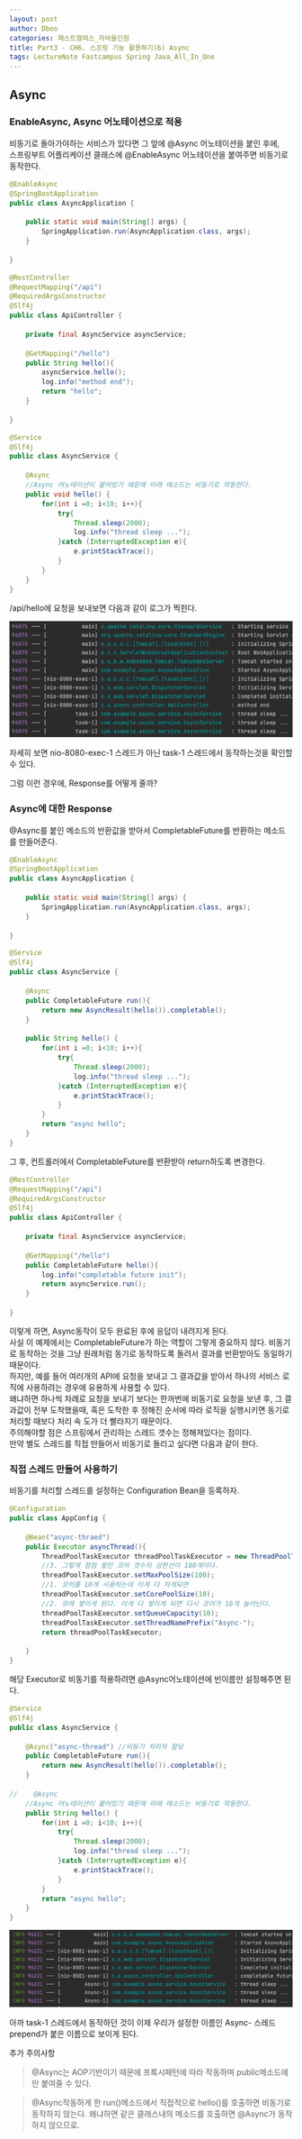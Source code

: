```yaml
---
layout: post
author: Dboo
categories: 패스트캠퍼스_자바올인원
title: Part3 - CH6. 스프링 기능 활용하기(6) Async
tags: LectureNote Fastcampus Spring Java_All_In_One
---
```


## Async

### EnableAsync, Async 어노테이션으로 적용

비동기로 돌아가야하는 서비스가 있다면 그 앞에 @Async 어노테이션을 붙인 후에,  
스프링부트 어플리케이션 클래스에 @EnableAsync 어노테이션을 붙여주면 비동기로 동작한다.

~~~java
@EnableAsync
@SpringBootApplication
public class AsyncApplication {

    public static void main(String[] args) {
        SpringApplication.run(AsyncApplication.class, args);
    }

}
~~~

~~~java
@RestController
@RequestMapping("/api")
@RequiredArgsConstructor
@Slf4j
public class ApiController {

    private final AsyncService asyncService;

    @GetMapping("/hello")
    public String hello(){
        asyncService.hello();
        log.info("method end");
        return "hello";
    }

}
~~~

~~~java
@Service
@Slf4j
public class AsyncService {

    @Async
    //Async 어노테이션이 붙어있기 때문에 아래 메소드는 비동기로 작동한다.
    public void hello() {
        for(int i =0; i<10; i++){
            try{
                Thread.sleep(2000);
                log.info("thread sleep ...");
            }catch (InterruptedException e){
                e.printStackTrace();
            }
        }
    }
}
~~~


/api/hello에 요청을 보내보면 다음과 같이 로그가 찍힌다.

![](/assets/img/LectureNote/FastCampus/Java_All_In_One/async.png)

자세히 보면 nio-8080-exec-1 스레드가 아닌 task-1 스레드에서 동작하는것을 확인할 수 있다.

그럼 이런 경우에, Response를 어떻게 줄까?

### Async에 대한 Response

@Async를 붙인 메소드의 반환값을 받아서 CompletableFuture를 반환하는 메소드를 만들어준다.

~~~java
@EnableAsync
@SpringBootApplication
public class AsyncApplication {

    public static void main(String[] args) {
        SpringApplication.run(AsyncApplication.class, args);
    }

}
~~~

~~~java
@Service
@Slf4j
public class AsyncService {

    @Async
    public CompletableFuture run(){
        return new AsyncResult(hello()).completable();
    }

    public String hello() {
        for(int i =0; i<10; i++){
            try{
                Thread.sleep(2000);
                log.info("thread sleep ...");
            }catch (InterruptedException e){
                e.printStackTrace();
            }
        }
        return "async hello";
    }
}
~~~

그 후, 컨트롤러에서 CompletableFuture를 반환받아 return하도록 변경한다.

~~~java
@RestController
@RequestMapping("/api")
@RequiredArgsConstructor
@Slf4j
public class ApiController {

    private final AsyncService asyncService;

    @GetMapping("/hello")
    public CompletableFuture hello(){
        log.info("completable future init");
        return asyncService.run();
    }

}
~~~

이렇게 하면, Async동작이 모두 완료된 후에 응답이 내려지게 된다.  
사실 이 예제에서는 CompletableFuture가 하는 역할이 그렇게 중요하지 않다. 비동기로 동작하는 것을 그냥
원래처럼 동기로 동작하도록 돌려서 결과를 반환받아도 동일하기 때문이다.  
하지만, 예를 들어 여러개의 API에 요청을 보내고 그 결과값을 받아서 하나의 서비스 로직에 사용하려는 경우에
유용하게 사용할 수 있다.  
왜냐하면 하나씩 차례로 요청을 보내기 보다는 한꺼번에 비동기로 요청을 보낸 후, 그
결과값이 전부 도착했을때, 혹은 도착한 후 정해진 순서에 따라 로직을 실행시키면 동기로 처리할 때보다 처리 속
도가 더 빨라지기 때문이다.  
주의해야할 점은 스프링에서 관리하는 스레드 갯수는 정해져있다는 점이다.  
만약 별도 스레드를 직접 만들어서 비동기로 돌리고 싶다면 다음과 같이 한다.

### 직접 스레드 만들어 사용하기

비동기를 처리할 스레드를 설정하는 Configuration Bean을 등록하자.

~~~java
@Configuration
public class AppConfig {

    @Bean("async-thraed")
    public Executor asyncThread(){
        ThreadPoolTaskExecutor threadPoolTaskExecutor = new ThreadPoolTaskExecutor();
        //3. 그렇게 점점 쌓인 코어 갯수의 상한선이 100개이다.
        threadPoolTaskExecutor.setMaxPoolSize(100);
        //1. 코어를 10개 사용하는데 이게 다 차게되면
        threadPoolTaskExecutor.setCorePoolSize(10);
        //2. 큐에 쌓이게 된다. 이게 다 쌓이게 되면 다시 코어가 10개 늘어난다.
        threadPoolTaskExecutor.setQueueCapacity(10);
        threadPoolTaskExecutor.setThreadNamePrefix("Async-");
        return threadPoolTaskExecutor;

    }
}
~~~

해당 Executor로 비동기를 적용하려면 @Async어노테이션에 빈이름만 설정해주면 된다.

~~~java
@Service
@Slf4j
public class AsyncService {

    @Async("async-thread") //비동기 처리자 할당
    public CompletableFuture run(){
        return new AsyncResult(hello()).completable();
    }

//    @Async
    //Async 어노테이션이 붙어있기 때문에 아래 메소드는 비동기로 작동한다.
    public String hello() {
        for(int i =0; i<10; i++){
            try{
                Thread.sleep(2000);
                log.info("thread sleep ...");
            }catch (InterruptedException e){
                e.printStackTrace();
            }
        }
        return "async hello";
    }
}
~~~

![](/assets/img/LectureNote/FastCampus/Java_All_In_One/async-thread.png)

아까 task-1 스레드에서 동작하던 것이 이제 우리가 설정한 이름인 Async- 스레드 prepend가 붙은 이름으로
보이게 된다.

추가 주의사항

> @Async는 AOP기반이기 때문에 프록시패턴에 따라 작동하며 public메소드에만 붙여줄 수 있다.

> @Async작동하게 한 run()메소드에서 직접적으로 hello()를 호출하면 비동기로 동작하지 않는다. 왜냐하면
같은 클래스내의 메소드를 호출하면 @Async가 동작하지 않으므로.
